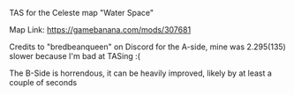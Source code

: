 TAS for the Celeste map "Water Space"

Map Link: https://gamebanana.com/mods/307681

Credits to "bredbeanqueen" on Discord for the A-side, mine was 2.295(135) slower because I'm bad at TASing :(

The B-Side is horrendous, it can be heavily improved, likely by at least a couple of seconds
